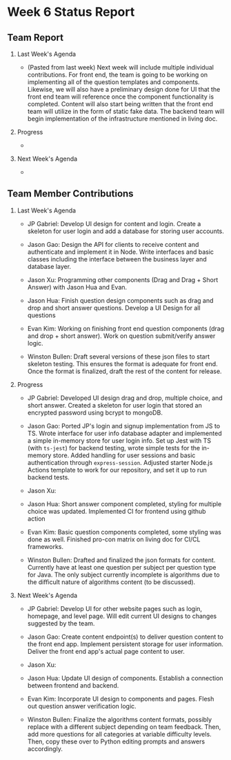 # Week 6 Status Report

## Team Report

1. Last Week's Agenda

    - (Pasted from last week) Next week will include multiple individual contributions. For front end, the team is going to be working on implementing all of the question templates and components. Likewise, we will also have a preliminary design done for UI that the front end team will reference once the component functionality is completed. Content will also start being written that the front end team will utilize in the form of static fake data. The backend team will begin implementation of the infrastructure mentioned in living doc.

2. Progress

    - 


3. Next Week's Agenda

    - 

## Team Member Contributions

1. Last Week's Agenda

    - JP Gabriel: Develop UI design for content and login. Create a skeleton for user login and add a database for storing user accounts.

    - Jason Gao: Design the API for clients to receive content and authenticate and implement it in Node. Write interfaces and basic classes
    including the interface between the business layer and database layer.

    - Jason Xu: Programming other components (Drag and Drag + Short Answer) with Jason Hua and Evan.

    - Jason Hua: Finish question design components such as drag and drop and short answer questions. Develop a UI Design for all questions

    - Evan Kim: Working on finishing front end question components (drag and drop + short answer). Work on question submit/verify answer logic.

    - Winston Bullen: Draft several versions of these json files to start skeleton testing. This ensures the format is adequate for front end. Once the format is finalized, draft the rest of the content for release.


2. Progress

    - JP Gabriel: Developed UI design drag and drop, multiple choice, and short answer. Created a skeleton for user login that stored an encrypted password using bcrypt to mongoDB.

    - Jason Gao: Ported JP's login and signup implementation from JS to TS. Wrote interface for user info database adapter and implemented a simple in-memory store for user login info.
    Set up Jest with TS (with `ts-jest`) for backend testing, wrote simple tests for the in-memory store.
    Added handling for user sessions and basic authentication through `express-session`. Adjusted starter Node.js Actions template to work for our repository, and set it up to run backend tests.

    - Jason Xu: 

    - Jason Hua: Short answer component completed, styling for multiple choice was updated. Implemented CI for frontend using github action

    - Evan Kim: Basic question components completed, some styling was done as well. Finished pro-con matrix on living doc for CI/CL frameworks.

    - Winston Bullen: Drafted and finalized the json formats for content. Currently have at least one question per  subject per question type for Java. The only subject currently incomplete is algorithms due to the difficult nature of algorithms content (to be discussed).

3. Next Week's Agenda

    - JP Gabriel: Develop UI for other website pages such as login, homepage, and level page. Will edit current UI designs to changes suggested by the team.

    - Jason Gao: Create content endpoint(s) to deliver question content to the front end app. Implement persistent storage for user information. Deliver the front end app's actual page content to user.

    - Jason Xu: 

    - Jason Hua: Update UI design of components. Establish a connection between frontend and backend. 

    - Evan Kim: Incorporate UI design to components and pages. Flesh out question answer verification logic.

    - Winston Bullen: Finalize the algorithms content formats, possibly replace with a different subject depending on team feedback. Then, add more questions for all categories at variable difficulty levels. Then, copy these over to Python editing prompts and answers accordingly.
